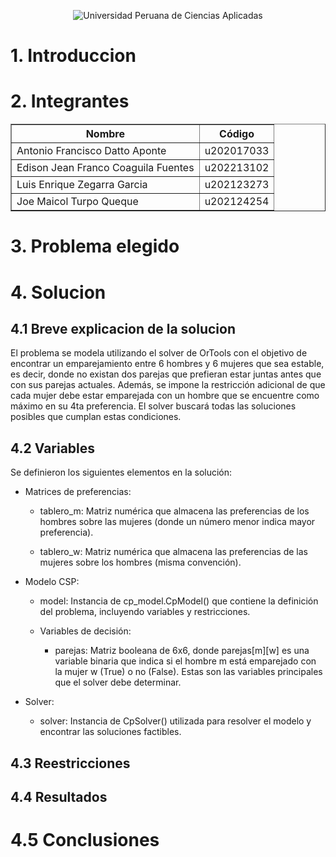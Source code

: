 <div align="center">

![Universidad Peruana de Ciencias Aplicadas](https://static.wikia.nocookie.net/logopedia/images/2/2d/UPC-Logo-Actual.png/revision/latest/scale-to-width-down/384?cb=20230305155749&path-prefix=es)

</div>


# **1. Introduccion**

# **2. Integrantes**

  <table border="1px" align="center">
    <thead>
        <tr>
            <th>Nombre</th>
            <th>Código</th>
        </tr>
    </thead>
    <tbody>
        <tr>
            <td>Antonio Francisco Datto Aponte</td>
            <td>u202017033</td>
        </tr>
        <tr>
            <td>Edison Jean Franco Coaguila Fuentes</td>
            <td>u202213102</td>
        </tr>
        <tr>
            <td>Luis Enrique Zegarra Garcia</td>
            <td>u202123273</td>
        </tr>
        <tr>
            <td>Joe Maicol Turpo Queque</td>
            <td>u202124254</td>
        </tr>
    </tbody>
</table>


# **3. Problema elegido**

# **4. Solucion**
## **4.1 Breve explicacion de la solucion**

El problema se modela utilizando el solver de OrTools con el objetivo de encontrar un emparejamiento entre 6 hombres y 6 mujeres que sea estable, es decir, donde no existan dos parejas que prefieran estar juntas antes que con sus parejas actuales. Además, se impone la restricción adicional de que cada mujer debe estar emparejada con un hombre que se encuentre como máximo en su 4ta preferencia. El solver buscará todas las soluciones posibles que cumplan estas condiciones.

## **4.2 Variables**

Se definieron los siguientes elementos en la solución:

- Matrices de preferencias:

    - tablero_m: Matriz numérica que almacena las preferencias de los hombres sobre las mujeres (donde un número menor indica mayor preferencia).

    - tablero_w: Matriz numérica que almacena las preferencias de las mujeres sobre los hombres (misma convención).

- Modelo CSP:

    - model: Instancia de cp_model.CpModel() que contiene la definición del problema, incluyendo variables y restricciones.

    - Variables de decisión:

        - parejas: Matriz booleana de 6x6, donde parejas[m][w] es una variable binaria que indica si el hombre m está emparejado con la mujer w (True) o no (False). Estas son las variables principales que el solver debe determinar.

- Solver:

    - solver: Instancia de CpSolver() utilizada para resolver el modelo y encontrar las soluciones factibles.

## **4.3 Reestricciones**

## **4.4 Resultados**

# **4.5 Conclusiones**